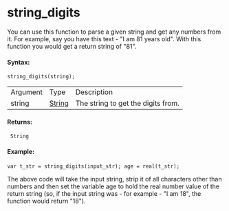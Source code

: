 # string_digits

You can use this function to parse a given string and get any numbers
from it. For example, say you have this text - "I am 81 years old". With
this function you would get a return string of "81".

#### Syntax:

``` gml
string_digits(string);
```

|          |                                                                        |                                    |
|----------|------------------------------------------------------------------------|------------------------------------|
| Argument | Type                                                                   | Description                        |
| string   |  [String](../../../../GameMaker_Language/GML_Overview/Data_Types)  | The string to get the digits from. |

#### Returns:

``` gml
 String
```

#### Example:

``` gml
var t_str = string_digits(input_str); age = real(t_str);
```

The above code will take the input string, strip it of all characters
other than numbers and then set the variable age to hold the real number
value of the return string (so, if the input string was - for example -
"I am 18", the function would return "18").
